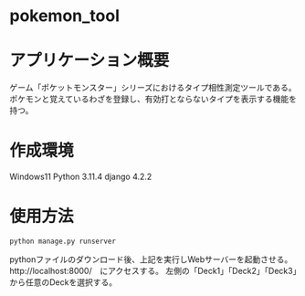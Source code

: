 # pokemon_tool

# アプリケーション概要
ゲーム「ポケットモンスター」シリーズにおけるタイプ相性測定ツールである。
ポケモンと覚えているわざを登録し、有効打とならないタイプを表示する機能を持つ。

# 作成環境
Windows11
Python 3.11.4 
django 4.2.2

# 使用方法
```
python manage.py runserver
```
pythonファイルのダウンロード後、上記を実行しWebサーバーを起動させる。
http://localhost:8000/　にアクセスする。
左側の「Deck1」「Deck2」「Deck3」から任意のDeckを選択する。



